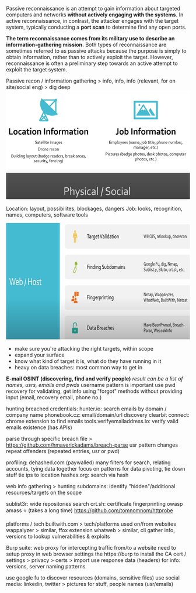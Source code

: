 Passive reconnaissance is an attempt to gain information about targeted computers and networks **without actively engaging with the systems.**
In active reconnaissance, in contrast, the attacker engages with the target system, typically conducting a **port scan** to determine find any open ports.

**The term reconnaissance comes from its military use to describe an information-gathering mission.**
Both types of reconnaissance are sometimes referred to as passive attacks because the purpose is simply to obtain information, rather than to actively exploit the target.
However, reconnaissance is often a preliminary step towards an active attempt to exploit the target system.

Passive recon / information gathering > info, info, info (relevant, for on site/social eng) > dig deep
<img src="../../../_resources/Screen Shot 2022-02-25 at 13.26.39.png" alt="Screen Shot 2022-02-25 at 13.26.39.png" width="543" height="298" class="jop-noMdConv">

Location: layout, possibilites, blockages, dangers
Job: looks, recognition, names, computers, software tools

<img src="../../../_resources/Screen Shot 2022-02-25 at 13.29.51.png" alt="Screen Shot 2022-02-25 at 13.29.51.png" width="702" height="318" class="jop-noMdConv">

- make sure you're attacking the right targets, within scope
- expand your surface
- know what kind of target it is, what do they have running in it
- heavy on data breaches: most common way to get in

**E-mail OSINT (discovering, find and verify people)**
*result can be a list of names, usrs, emails and pwds*
username pattern is important
use pwd recovery for validating, get info using "forgot" methods without providing input (email, recovery email, phone no.)

hunting breached credentials:
hunter.io: search emails by domain / company name
phonebook.cz: email/domain/url discovery
clearbit connect: chrome extension to find emails
tools.verifyemailaddress.io: verify valid emails existence (has APIs)

parse through specific breach file > https://github.com/hmaverickadams/breach-parse
usr pattern changes
repeat offenders (repeated entries, usr or pwd)

profiling:
dehashed.com (paywalled) many filters for search, relating accounts, tying data together
focus on patterns for data pivoting, tie down stuff
tie ips to location
hashes.org: search via hash

web info gathering > hunting subdomains:
identify "hidden"/additional resources/targets on the scope

sublist3r: wide repositories search
crt.sh: certificate fingerprinting
owasp amass ⭐️ (takes a long time)
https://github.com/tomnomnom/httprobe

platforms / tech
builtwith.com > tech/platforms used on/from websites
wappalyzer > similar, ffox extension
whatweb > similar, cli
gather info, versions to lookup vulnerabilities & exploits

Burp suite: web proxy for intercepting traffic from/to a website
need to setup proxy in web browser settings
the https://burp to install the CA cert / settings > privacy > certs > import
use response data (headers) for info: versions, server naming patterns

use google fu to discover resources (domains, sensitive files)
use social media: linkedin, twitter > pictures for stuff, people names (usr/emails)